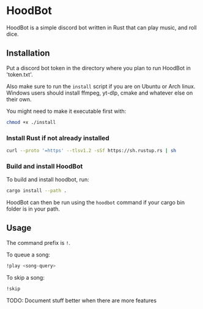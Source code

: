 # HoodBot

HoodBot is a simple discord bot written in Rust that can play music, and roll dice.

## Installation

Put a discord bot token in the directory where you plan to run HoodBot in 'token.txt'.

Also make sure to run the `install` script if you are on Ubuntu or Arch linux. Windows users should install ffmpeg, yt-dlp, cmake and whatever else on their own.

You might need to make it executable first with:

```bash
chmod +x ./install
```

### Install Rust if not already installed

```bash
curl --proto '=https' --tlsv1.2 -sSf https://sh.rustup.rs | sh
```

### Build and install HoodBot

To build and install hoodbot, run:

```bash
cargo install --path .
```

HoodBot can then be run using the `hoodbot` command if your cargo bin folder is in your path.

## Usage

The command prefix is `!`.

To queue a song:

```bash
!play <song-query>
```

To skip a song:

```bash
!skip
```

TODO: Document stuff better when there are more features

